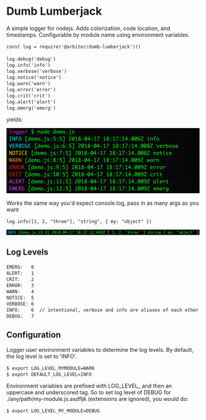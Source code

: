 
# Dumb Lumberjack

A simple logger for nodejs. Adds colorization, code location, and timestamps.
Configurable by module name using environment variables.

```
const log = require('@arbiter/dumb-lumberjack')()

log.debug('debug')
log.info('info')
log.verbose('verbose')
log.notice('notice')
log.warn('warn')
log.error('error')
log.crit('crit')
log.alert('alert')
log.emerg('emerg')
```

yields:

![basic usage](docs/img/logger.png?raw=true "Basic Usage")

Works the same way you'd expect console.log, pass in as many args as you want

```
log.info([1, 2, "three"], "string", { my: "object" })
```

![logging objects](docs/img/obj.png?raw=true "Logging objects")

## Log Levels

```
EMERG:   0
ALERT:   1
CRIT:    2
ERROR:   3
WARN:    4
NOTICE:  5
VERBOSE: 6
INFO:    6  // intentional, verbose and info are aliases of each other
DEBUG:   7
```

## Configuration

Logger user environment variables to determine the log levels. By default, the
log level is set to 'INFO'.

```
$ export LOG_LEVEL_MYMODULE=WARN
$ export DEFAULT_LOG_LEVEL=INFO
```

Environment variables are prefixed with LOG_LEVEL_ and then an uppercase and
underscored tag. So to set log level of DEBUG for ./any/path/my-module.js.asdfljk
(extensions are ignored), you would do:

```
$ export LOG_LEVEL_MY_MODULE=DEBUG
```
